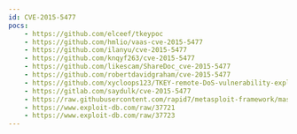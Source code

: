 ```yaml
---
id: CVE-2015-5477
pocs:
    - https://github.com/elceef/tkeypoc
    - https://github.com/hmlio/vaas-cve-2015-5477
    - https://github.com/ilanyu/cve-2015-5477
    - https://github.com/knqyf263/cve-2015-5477
    - https://github.com/likescam/ShareDoc_cve-2015-5477
    - https://github.com/robertdavidgraham/cve-2015-5477
    - https://github.com/xycloops123/TKEY-remote-DoS-vulnerability-exploit
    - https://gitlab.com/saydulk/cve-2015-5477
    - https://raw.githubusercontent.com/rapid7/metasploit-framework/master/modules/auxiliary/dos/dns/bind_tkey.rb
    - https://www.exploit-db.com/raw/37721
    - https://www.exploit-db.com/raw/37723
---
```

